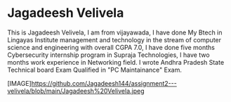 # Jagadeesh Velivela 

This is Jagadeesh Velivela, I am from vijayawada, I have done My Btech in Lingayas Institute management and technology in the stream of computer science and engineering with overall CGPA 7.0, I have done five months Cybersecurity internship program in Supraja Technologies, I have two months work experience in Networking field. I wrote Andhra Pradesh State Technical board Exam Qualified in "PC Maintainance" Exam.

[IMAGE]https://github.com/Jagadeesh144/assignment2---velivela/blob/main/Jagadeesh%20Velivela.jpeg